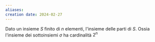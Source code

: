 ```yaml
---
aliases: 
creation date: 2024-02-27
---
```


Dato un insieme $S$ finito di $n$ elementi, l'insieme delle parti di $S$. Ossia l'insieme dei sottoinsiemi $\sigma$ ha cardinalità $2^n$
